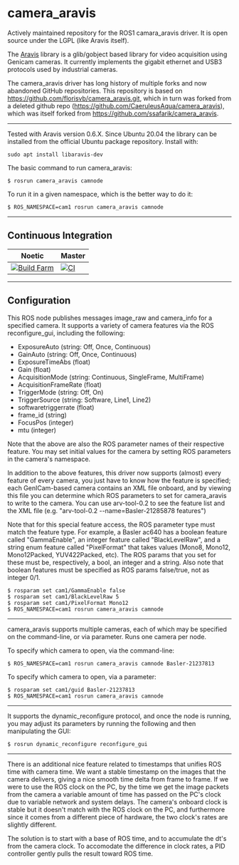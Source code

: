 # camera_aravis

Actively maintained repository for the ROS1 camara_aravis driver. It is open source under the LGPL (like Aravis itself).

The [Aravis](http://live.gnome.org/Aravis) library is a glib/gobject based library for video acquisition using Genicam cameras. It currently implements the gigabit ethernet and USB3 protocols used by industrial cameras.

The camera_aravis driver has long history of multiple forks and now abandoned GitHub repositories. This repository is based on https://github.com/florisvb/camera_aravis.git, which in turn was forked from a deleted github repo (https://github.com/CaeruleusAqua/camera_aravis), which was itself forked from https://github.com/ssafarik/camera_aravis.

------------------------

Tested with Aravis version 0.6.X. Since Ubuntu 20.04 the library can be installed from the official Ubuntu package repository. Install with:

```
sudo apt install libaravis-dev
```

The basic command to run camera_aravis:

	$ rosrun camera_aravis camnode

To run it in a given namespace, which is the better way to do it:

	$ ROS_NAMESPACE=cam1 rosrun camera_aravis camnode

------------------------
## Continuous Integration

| Noetic  | Master |
| ------- | ------ |
| [![Build Farm](https://build.ros.org/job/Ndev__camera_aravis__ubuntu_focal_amd64/6/badge/icon?style=plastic)](https://build.ros.org/job/Ndev__camera_aravis__ubuntu_focal_amd64/6/)    | [![CI](https://github.com/FraunhoferIOSB/camera_aravis/actions/workflows/industrial_ci_action.yml/badge.svg?branch=ci)](https://github.com/FraunhoferIOSB/camera_aravis/actions/workflows/industrial_ci_action.yml/badge.svg?branch=master) |

------------------------
## Configuration

This ROS node publishes messages image_raw and camera_info for a specified camera.  It supports
a variety of camera features via the ROS reconfigure_gui, including the following:
* ExposureAuto         (string: Off, Once, Continuous)
* GainAuto             (string: Off, Once, Continuous)
* ExposureTimeAbs      (float)
* Gain                 (float)
* AcquisitionMode      (string: Continuous, SingleFrame, MultiFrame)
* AcquisitionFrameRate (float)
* TriggerMode          (string: Off, On)
* TriggerSource        (string: Software, Line1, Line2)
* softwaretriggerrate  (float)
* frame_id             (string)
* FocusPos             (integer)
* mtu                  (integer)

Note that the above are also the ROS parameter names of their respective feature.  You may
set initial values for the camera by setting ROS parameters in the camera's namespace.

In addition to the above features, this driver now supports (almost) every feature of every camera,
you just have to know how the feature is specified; each GenICam-based camera contains
an XML file onboard, and by viewing this file you can determine which ROS parameters to set
for camera_aravis to write to the camera.  You can use arv-tool-0.2 to see the feature list
and the XML file (e.g. "arv-tool-0.2 --name=Basler-21285878 features")

Note that for this special feature access, the ROS parameter type must match the feature type.
For example, a Basler ac640 has a boolean feature called "GammaEnable", an integer feature
called "BlackLevelRaw", and a string enum feature called "PixelFormat" that takes values
(Mono8, Mono12, Mono12Packed, YUV422Packed, etc).  The ROS params that you set for these
must be, respectively, a bool, an integer and a string.  Also note that boolean features must
be specified as ROS params false/true, not as integer 0/1.

	$ rosparam set cam1/GammaEnable false
	$ rosparam set cam1/BlackLevelRaw 5
	$ rosparam set cam1/PixelFormat Mono12
	$ ROS_NAMESPACE=cam1 rosrun camera_aravis camnode


------------------------
camera_aravis supports multiple cameras, each of which may be specified on the
command-line, or via parameter.  Runs one camera per node.

To specify which camera to open, via the command-line:

	$ ROS_NAMESPACE=cam1 rosrun camera_aravis camnode Basler-21237813


To specify which camera to open, via a parameter:

	$ rosparam set cam1/guid Basler-21237813
	$ ROS_NAMESPACE=cam1 rosrun camera_aravis camnode


------------------------
It supports the dynamic_reconfigure protocol, and once the node is running, you may adjust
its parameters by running the following and then manipulating the GUI:

	$ rosrun dynamic_reconfigure reconfigure_gui


------------------------
There is an additional nice feature related to timestamps that unifies ROS time with camera time.
We want a stable timestamp on the images that the camera delivers, giving a nice smooth time
delta from frame to frame.  If we were to use the ROS clock on the PC, by the time we get the
image packets from the camera a variable amount of time has passed on the PC's clock due to
variable network and system delays.  The camera's onboard clock is stable but it doesn't match
with the ROS clock on the PC, and furthermore since it comes from a different piece of hardware,
the two clock's rates are slightly different.

The solution is to start with a base of ROS time, and to accumulate the dt's from the camera clock.
To accomodate the difference in clock rates, a PID controller gently pulls the result toward
ROS time.


